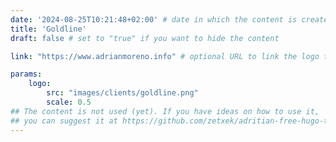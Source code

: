 ```yaml
---
date: '2024-08-25T10:21:48+02:00' # date in which the content is created - defaults to "today"
title: 'Goldline'
draft: false # set to "true" if you want to hide the content 

link: "https://www.adrianmoreno.info" # optional URL to link the logo to

params:
    logo: 
        src: "images/clients/goldline.png"
        scale: 0.5
## The content is not used (yet). If you have ideas on how to use it, 
## you can suggest it at https://github.com/zetxek/adritian-free-hugo-theme/discussions 
---
```

